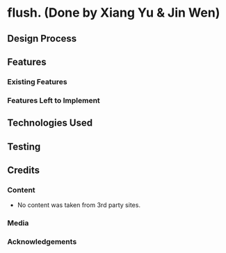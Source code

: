 # flush. (Done by Xiang Yu & Jin Wen)

## Design Process

## Features

### Existing Features

### Features Left to Implement

## Technologies Used

## Testing

## Credits

### Content
* No content was taken from 3rd party sites.
### Media

### Acknowledgements